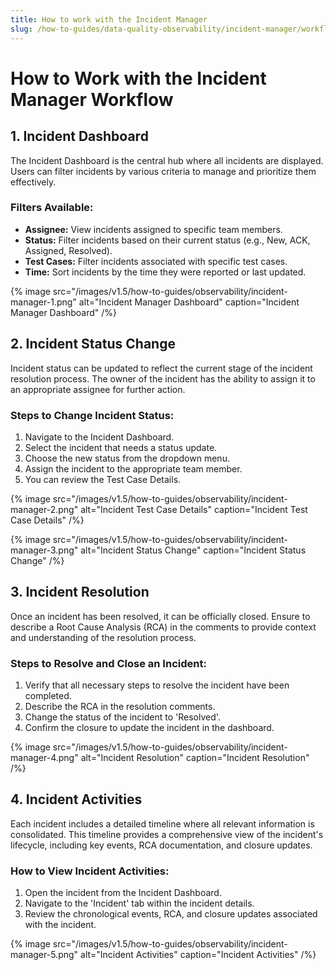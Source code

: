 ```yaml
---
title: How to work with the Incident Manager
slug: /how-to-guides/data-quality-observability/incident-manager/workflow
---
```


# How to Work with the Incident Manager Workflow

## 1. Incident Dashboard

The Incident Dashboard is the central hub where all incidents are displayed. Users can filter incidents by various criteria to manage and prioritize them effectively. 

### Filters Available:
- **Assignee:** View incidents assigned to specific team members.
- **Status:** Filter incidents based on their current status (e.g., New, ACK, Assigned, Resolved).
- **Test Cases:** Filter incidents associated with specific test cases.
- **Time:** Sort incidents by the time they were reported or last updated.

{% image
src="/images/v1.5/how-to-guides/observability/incident-manager-1.png"
alt="Incident Manager Dashboard"
caption="Incident Manager Dashboard"
/%}

## 2. Incident Status Change

Incident status can be updated to reflect the current stage of the incident resolution process. The owner of the incident has the ability to assign it to an appropriate assignee for further action.

### Steps to Change Incident Status:
1. Navigate to the Incident Dashboard.
2. Select the incident that needs a status update.
3. Choose the new status from the dropdown menu.
4. Assign the incident to the appropriate team member.
5. You can review the Test Case Details.

{% image
src="/images/v1.5/how-to-guides/observability/incident-manager-2.png"
alt="Incident Test Case Details"
caption="Incident Test Case Details"
/%}

{% image
src="/images/v1.5/how-to-guides/observability/incident-manager-3.png"
alt="Incident Status Change"
caption="Incident Status Change"
/%}

## 3. Incident Resolution

Once an incident has been resolved, it can be officially closed. Ensure to describe a Root Cause Analysis (RCA) in the comments to provide context and understanding of the resolution process.

### Steps to Resolve and Close an Incident:
1. Verify that all necessary steps to resolve the incident have been completed.
2. Describe the RCA in the resolution comments.
3. Change the status of the incident to 'Resolved'.
4. Confirm the closure to update the incident in the dashboard.

{% image
src="/images/v1.5/how-to-guides/observability/incident-manager-4.png"
alt="Incident Resolution"
caption="Incident Resolution"
/%}

## 4. Incident Activities

Each incident includes a detailed timeline where all relevant information is consolidated. This timeline provides a comprehensive view of the incident's lifecycle, including key events, RCA documentation, and closure updates.

### How to View Incident Activities:
1. Open the incident from the Incident Dashboard.
2. Navigate to the 'Incident' tab within the incident details.
3. Review the chronological events, RCA, and closure updates associated with the incident.

{% image
src="/images/v1.5/how-to-guides/observability/incident-manager-5.png"
alt="Incident Activities"
caption="Incident Activities"
/%}
